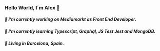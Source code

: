 ### Hello World, I´m Alex 👋

##### 🔭 I’m currently working on Mediamarkt as Front End Developer.
##### 🌱 I’m currently learning Typescript, Graphql, JS Test Jest and MongoDB.
##### 🏡 Living in Barcelona, Spain.

<!--
**fernandezAlex/fernandezAlex** is a ✨ _special_ ✨ repository because its `README.md` (this file) appears on your GitHub profile.

Here are some ideas to get you started:

- 🔭 I’m currently working on ...
- 🌱 I’m currently learning ...
- 👯 I’m looking to collaborate on ...
- 🤔 I’m looking for help with ...
- 💬 Ask me about ...
- 📫 How to reach me: ...
- 😄 Pronouns: ...
- ⚡ Fun fact: ...
-->
